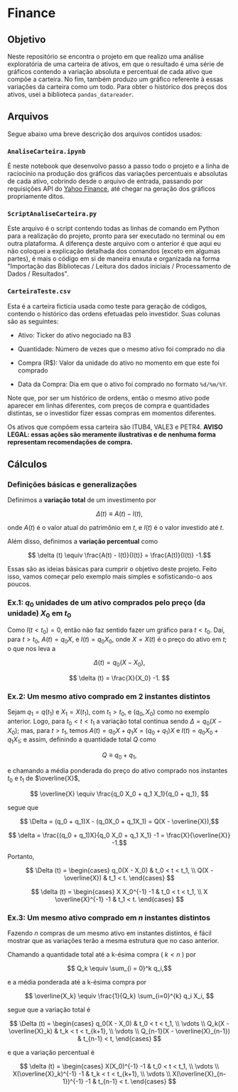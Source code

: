 # **Finance**

## **Objetivo**

Neste repositório se encontra o projeto em que realizo uma análise exploratória de uma carteira de ativos, em que o resultado é uma série de gráficos contendo a variação absoluta e percentual de cada ativo que compõe a carteira. No fim, também produzo um gráfico referente à essas variações da carteira como um todo. Para obter o histórico dos preços dos ativos, usei a biblioteca `pandas_datareader`.


## **Arquivos**

Segue abaixo uma breve descrição dos arquivos contidos usados:

### `AnaliseCarteira.ipynb`

É neste notebook que desenvolvo passo a passo todo o projeto e a linha de raciocínio na produção dos gráficos das variações percentuais e absolutas de cada ativo, cobrindo desde o arquivo de entrada, passando por requisições API do [Yahoo Finance](https://br.financas.yahoo.com/), até chegar na geração dos gráficos propriamente ditos.

### `ScriptAnaliseCarteira.py`

Este arquivo é o script contendo todas as linhas de comando em Python para a realização do projeto, pronto para ser executado no terminal ou em outra plataforma. A diferença deste arquivo com o anterior é que aqui eu não coloquei a explicação detalhada dos comandos (exceto em algumas partes), é mais o código em si de maneira enxuta e organizada na forma "Importação das Bibliotecas / Leitura dos dados iniciais / Processamento de Dados / Resultados".

### `CarteiraTeste.csv`

Esta é a carteira fictícia usada como teste para geração de códigos, contendo o histórico das ordens efetuadas pelo investidor. Suas colunas são as seguintes:

* Ativo: Ticker do ativo negociado na B3

* Quantidade: Número de vezes que o mesmo ativo foi comprado no dia

* Compra (R$): Valor da unidade do ativo no momento em que este foi comprado

* Data da Compra: Dia em que o ativo foi comprado no formato `%d/%m/%Y`.

Note que, por ser um histórico de ordens, então o mesmo ativo pode aparecer em linhas diferentes, com preços de compra e quantidades distintas, se o investidor fizer essas compras em momentos diferentes.

Os ativos que compõem essa carteira são ITUB4, VALE3 e PETR4. **AVISO LEGAL: essas ações são meramente ilustrativas e de nenhuma forma representam recomendações de compra.**

## **Cálculos**

### Definições básicas e generalizações

Definimos a **variação total** de um investimento por

$$ \Delta (t) \equiv A(t) - I(t),$$

onde $A(t)$ é o valor atual do patrimônio em $t$, e $I(t)$ é o valor investido até $t$.

Além disso, definimos a **variação percentual** como

$$ \delta (t) \equiv \frac{A(t) - I(t)}{I(t)} = \frac{A(t)}{I(t)} -1.$$

Essas são as ideias básicas para cumprir o objetivo deste projeto. Feito isso, vamos começar pelo exemplo mais simples e sofisticando-o aos poucos.

### Ex.1: $q_0$ unidades de um ativo comprados pelo preço (da unidade) $X_0$ em $t_0$

Como $I(t < t_0) = 0$, então não faz sentido fazer um gráfico para $t < t_0$. Daí, para $t > t_0$, $A(t) = q_0 X$, e $I(t) = q_0 X_0$, onde $X = X(t)$ é o preço do ativo em $t$; o que nos leva a

$$  \Delta (t) = q_0(X - X_0), $$

$$ \delta (t) = \frac{X}{X_0} -1. $$

### Ex.2: Um mesmo ativo comprado em 2 instantes distintos

Sejam $q_1 = q(t_1)$ e $X_1 = X(t_1)$, com $t_1 > t_0$, e $(q_0,X_0)$ como no exemplo anterior. Logo, para $t_0 < t < t_1$ a variação total continua sendo $\Delta = q_0(X - X_0)$; mas, para $t > t_1$, temos $A(t) = q_0X + q_1X = (q_0 + q_1)X$ e $I(t) = q_0X_0 + q_1X_1$; e assim, definindo a quantidade total $Q$ como

$$ Q \equiv q_0 + q_1,$$

e chamando a média ponderada do preço do ativo comprado nos instantes $t_0$ e $t_1$ de $\overline{X}$,

$$ \overline{X} \equiv \frac{q_0 X_0 + q_1 X_1}{q_0 + q_1}, $$

segue que

$$ \Delta = (q_0 + q_1)X - (q_0X_0 + q_1X_1)  = Q(X - \overline{X}),$$

$$ \delta = \frac{(q_0 + q_1)X}{q_0 X_0 + q_1 X_1} -1 = \frac{X}{\overline{X}} -1.$$

Portanto,

$$
\Delta (t) =
\begin{cases}
q_0(X - X_0) & t_0 < t < t_1, \\
Q(X - \overline{X}) & t_1 < t.
\end{cases}  
$$

$$
\delta (t) =
\begin{cases}
X X_0^{-1} -1 & t_0 < t < t_1, \\
X \overline{X}^{-1} -1 & t_1 < t.
\end{cases}
$$

### Ex.3: Um mesmo ativo comprado em $n$ instantes distintos

Fazendo $n$ compras de um mesmo ativo em instantes distintos, é fácil mostrar que as variações terão a mesma estrutura que no caso anterior.

Chamando a quantidade total até a k-ésima compra ( $k < n$ ) por

$$ Q_k \equiv \sum_{i = 0}^k q_i,$$

e a média ponderada até a k-ésima compra por

$$
\overline{X_k} \equiv
\frac{1}{Q_k}
\sum_{i=0}^{k} q_i X_i,
$$

segue que a variação total é

$$
\Delta (t) =
\begin{cases}
 q_0(X - X_0) & t_0 < t < t_1, \\
 \vdots \\
 Q_k(X - \overline{X}_k) & t_k < t < t_{k+1}, \\
 \vdots \\
 Q_{n-1}(X - \overline{X}_{n-1}) & t_{n-1} < t,
 \end{cases}
$$

e que a variação percentual é

$$
\delta (t) =
\begin{cases}
X(X_0)^{-1} -1 & t_0 < t < t_1, \\
\vdots \\
X(\overline{X}_k)^{-1} -1 & t_k < t < t_{k+1}, \\
\vdots \\
X(\overline{X}_{n-1})^{-1} -1 & t_{n-1} < t.
\end{cases}
$$
